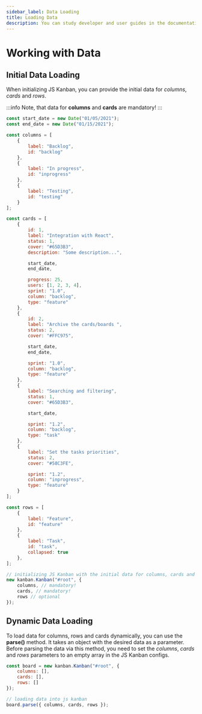 ```yaml
---
sidebar_label: Data Loading
title: Loading Data
description: You can study developer and user guides in the documentation of the JavaScript Kanban library. Browse API reference, try out code examples and live demos.
---
```


# Working with Data

## Initial Data Loading

When initializing JS Kanban, you can provide the initial data for *columns*, *cards* and *rows*.

:::info
Note, that data for **columns** and **cards** are mandatory!
:::

~~~js title="data.json" {4,19,71,85-87}
const start_date = new Date("01/05/2021");
const end_date = new Date("01/15/2021");

const columns = [
	{
		label: "Backlog",
		id: "backlog"
	},
	{
		label: "In progress",
		id: "inprogress"
	},
	{
		label: "Testing",
		id: "testing"
	}
];

const cards = [
	{
		id: 1,
		label: "Integration with React",
		status: 1,
		cover: "#65D3B3",
		description: "Some description...",

		start_date,
		end_date,

		progress: 25,
		users: [1, 2, 3, 4],
		sprint: "1.0",
		column: "backlog",
		type: "feature"
	},
	{
		id: 2,
		label: "Archive the cards/boards ",
		status: 2,
		cover: "#FFC975",

		start_date,
		end_date,

		sprint: "1.0",
		column: "backlog",
		type: "feature"
	},
	{
		label: "Searching and filtering",
		status: 1,
		cover: "#65D3B3",

		start_date,

		sprint: "1.2",
		column: "backlog",
		type: "task"
	},
	{
		label: "Set the tasks priorities",
		status: 2,
		cover: "#58C3FE",

		sprint: "1.2",
		column: "inprogress",
		type: "feature"
	}
];

const rows = [
	{
		label: "Feature",
		id: "feature"
	},
	{
		label: "Task",
		id: "task",
		collapsed: true
	},
];

// initializing JS Kanban with the initial data for columns, cards and rows
new kanban.Kanban("#root", {
	columns, // mandatory!
	cards, // mandatory!
	rows // optional
});
~~~

## Dynamic Data Loading

To load data for columns, rows and cards dynamically, you can use the **parse()** method. It takes an object with the desired data as a parameter. Before parsing the data via this method, you need to set the *columns*, *cards* and *rows* parameters to an empty array in the JS Kanban configs.

~~~js {2-4,8}
const board = new kanban.Kanban("#root", {
	columns: [],
	cards: [],
	rows: []
});

// loading data into js kanban
board.parse({ columns, cards, rows });
~~~
